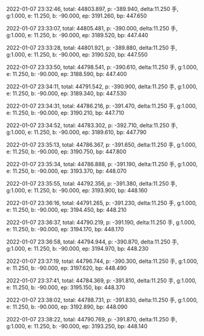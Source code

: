 2022-01-07 23:32:46, total: 44803.897, p: -389.940, delta:11.250 手, g:1.000, e: 11.250, b: -90.000, ep: 3191.260, bp: 447.650

2022-01-07 23:33:07, total: 44805.481, p: -390.000, delta:11.250 手, g:1.000, e: 11.250, b: -90.000, ep: 3189.520, bp: 447.440

2022-01-07 23:33:28, total: 44801.921, p: -389.880, delta:11.250 手, g:1.000, e: 11.250, b: -90.000, ep: 3190.520, bp: 447.550

2022-01-07 23:33:50, total: 44798.541, p: -390.610, delta:11.250 手, g:1.000, e: 11.250, b: -90.000, ep: 3188.590, bp: 447.400

2022-01-07 23:34:11, total: 44791.542, p: -390.900, delta:11.250 手, g:1.000, e: 11.250, b: -90.000, ep: 3189.340, bp: 447.530

2022-01-07 23:34:31, total: 44786.216, p: -391.470, delta:11.250 手, g:1.000, e: 11.250, b: -90.000, ep: 3190.210, bp: 447.710

2022-01-07 23:34:52, total: 44783.302, p: -392.710, delta:11.250 手, g:1.000, e: 11.250, b: -90.000, ep: 3189.610, bp: 447.790

2022-01-07 23:35:13, total: 44786.367, p: -391.650, delta:11.250 手, g:1.000, e: 11.250, b: -90.000, ep: 3190.750, bp: 447.800

2022-01-07 23:35:34, total: 44786.888, p: -391.190, delta:11.250 手, g:1.000, e: 11.250, b: -90.000, ep: 3193.370, bp: 448.070

2022-01-07 23:35:55, total: 44792.356, p: -391.380, delta:11.250 手, g:1.000, e: 11.250, b: -90.000, ep: 3193.900, bp: 448.160

2022-01-07 23:36:16, total: 44791.265, p: -391.230, delta:11.250 手, g:1.000, e: 11.250, b: -90.000, ep: 3194.450, bp: 448.210

2022-01-07 23:36:37, total: 44790.219, p: -391.190, delta:11.250 手, g:1.000, e: 11.250, b: -90.000, ep: 3194.170, bp: 448.170

2022-01-07 23:36:58, total: 44794.944, p: -390.870, delta:11.250 手, g:1.000, e: 11.250, b: -90.000, ep: 3194.970, bp: 448.230

2022-01-07 23:37:19, total: 44796.744, p: -390.300, delta:11.250 手, g:1.000, e: 11.250, b: -90.000, ep: 3197.620, bp: 448.490

2022-01-07 23:37:41, total: 44784.369, p: -391.810, delta:11.250 手, g:1.000, e: 11.250, b: -90.000, ep: 3195.150, bp: 448.370

2022-01-07 23:38:02, total: 44788.731, p: -391.830, delta:11.250 手, g:1.000, e: 11.250, b: -90.000, ep: 3192.890, bp: 448.090

2022-01-07 23:38:22, total: 44790.769, p: -391.870, delta:11.250 手, g:1.000, e: 11.250, b: -90.000, ep: 3193.250, bp: 448.140
